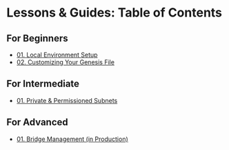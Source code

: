 # Lessons & Guides: Table of Contents

## For Beginners

- [01. Local Environment Setup](local-env-setup.md)
- [02. Customizing Your Genesis File](custom-genesis.md)

## For Intermediate

- [01. Private & Permissioned Subnets](private-subnet.md)

## For Advanced

- [01. Bridge Management (in Production)](bridge-management.md)
